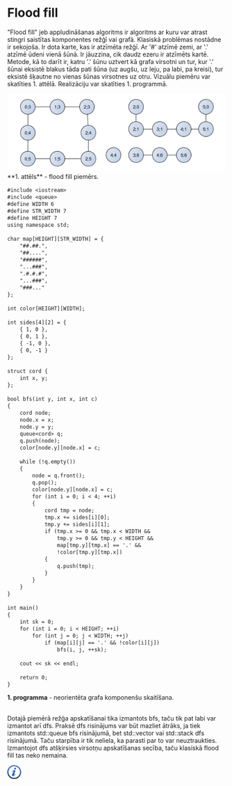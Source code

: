 # Flood fill

"Flood fill" jeb appludināšanas algoritms ir algoritms ar kuru var atrast stingri saistītas komponentes režģī vai grafā. Klasiskā problēmas nostādne ir sekojoša. Ir dota karte, kas ir atzīmēta režģī. Ar '#' atzīmē zemi, ar '.' atzīmē ūdeni vienā šūnā. Ir jāuzzina, cik daudz ezeru ir atzīmēts kartē. Metode, kā to darīt ir, katru '.' šūnu uztvert kā grafa virsotni un tur, kur '.' šūnai eksistē blakus tāda pati šūna (uz augšu, uz leju, pa labi, pa kreisi), tur eksistē šķautne no vienas šūnas virsotnes uz otru. Vizuālu piemēru var skatīties 1. attēlā. Realizāciju var skatīties 1. programmā.

<img alt="Flood fill" src="/media/theory/floodfill.png" />
**1. attēls** - flood fill piemērs.

```
#include <iostream>
#include <queue>
#define WIDTH 6
#define STR_WIDTH 7
#define HEIGHT 7
using namespace std;

char map[HEIGHT][STR_WIDTH] = {
    "##.##.",
    "##....",
    "######",
    "...###",
    ".#.#.#",
    "...###",
    "###..."
};

int color[HEIGHT][WIDTH];

int sides[4][2] = {
    { 1, 0 },
    { 0, 1 },
    { -1, 0 },
    { 0, -1 }
};

struct cord {
    int x, y;
};

bool bfs(int y, int x, int c)
{
    cord node;
    node.x = x;
    node.y = y;
    queue<cord> q;
    q.push(node);
    color[node.y][node.x] = c;

    while (!q.empty())
    {
        node = q.front();
        q.pop();
        color[node.y][node.x] = c;
        for (int i = 0; i < 4; ++i)
        {
            cord tmp = node;
            tmp.x += sides[i][0];
            tmp.y += sides[i][1];
            if (tmp.x >= 0 && tmp.x < WIDTH &&
                tmp.y >= 0 && tmp.y < HEIGHT &&
                map[tmp.y][tmp.x] == '.' &&
                !color[tmp.y][tmp.x])
            {
                q.push(tmp);
            }
        }
    }
}

int main()
{
    int sk = 0;
    for (int i = 0; i < HEIGHT; ++i)
        for (int j = 0; j < WIDTH; ++j)
            if (map[i][j] == '.' && !color[i][j])
                bfs(i, j, ++sk);

    cout << sk << endl;

    return 0;
}
```

**1. programma** - neorientēta grafa komponenšu skaitīšana.

<br>
Dotajā piemērā režģa apskatīšanai tika izmantots bfs, taču tik pat labi var izmantot arī dfs. Praksē dfs risinājums var būt mazliet ātrāks, ja tiek izmantots std::queue bfs risinājumā, bet std::vector vai std::stack dfs risinājumā. Taču starpība ir tik neliela, ka parasti par to var neuztraukties. Izmantojot dfs atšķirsies virsotņu apskatīšanas secība, taču klasiskā flood fill tas neko nemaina. 

<a href="http://en.wikipedia.org/wiki/Flood_fill" target="_blank">![Vairāk informācija](/media/theory/information.png)</a>